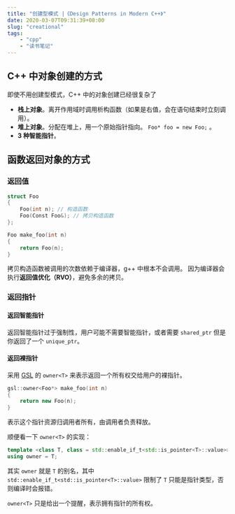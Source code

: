 ```yaml
---
title: "创建型模式 |《Design Patterns in Modern C++》"
date: 2020-03-07T09:31:39+08:00
slug: "creational"
tags:
    - "cpp"
    - "读书笔记"
---
```


## C++ 中对象创建的方式

即使不用创建型模式，C++ 中的对象创建已经很复杂了

- **栈上对象**。离开作用域时调用析构函数（如果是右值，会在语句结束时立刻调用）。
- **堆上对象**。分配在堆上，用一个原始指针指向。 `Foo* foo = new Foo;` 。
- **3 种智能指针**。

## 函数返回对象的方式

### 返回值

```cpp
struct Foo
{
    Foo(int n); // 构造函数
    Foo(Const Foo&); // 拷贝构造函数
};

Foo make_foo(int n)
{
    return Foo(n);
}
```

拷贝构造函数被调用的次数依赖于编译器，g++ 中根本不会调用。
因为编译器会执行**返回值优化（RVO）**，避免多余的拷贝。

### 返回指针

#### 返回智能指针

返回智能指针过于强制性，用户可能不需要智能指针，或者需要 `shared_ptr` 但是你返回了一个 `unique_ptr`。

#### 返回裸指针

采用 [GSL](https://github.com/microsoft/GSL) 的 `owner<T>` 来表示返回一个所有权交给用户的裸指针。

```cpp
gsl::owner<Foo*> make_foo(int n)
{
    return new Foo(n);
}
```

表示这个指针资源归调用者所有，由调用者负责释放。

顺便看一下 `owner<T>` 的实现：

```cpp
template <class T, class = std::enable_if_t<std::is_pointer<T>::value>>
using owner = T;
```

其实 `owner` 就是 `T` 的别名，其中 `std::enable_if_t<std::is_pointer<T>::value>` 限制了 `T` 只能是指针类型，否则编译时会报错。

`owner<T>` 只是给出一个提醒，表示拥有指针的所有权。
